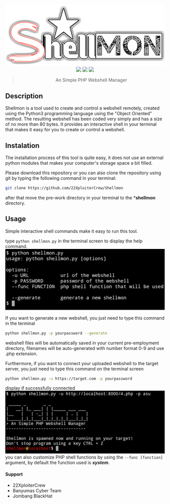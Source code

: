 <div align="center">

![ShellMon](img/logo.png)
![](https://img.shields.io/badge/Version-1.0.0-red)
![](https://img.shields.io/badge/License-MIT-green)
![](https://img.shields.io/badge/Python-3.10.0-blue)

> An Simple PHP Webshell Manager

</div>

## Description
Shellmon is a tool used to create and control a webshell remotely, created using the Python3 programming language using the "Object Oriented" method. The resulting webshell has been coded very simply and has a size of no more than 80 bytes. 
It provides an interactive shell in your terminal that makes it easy for you to create or control a webshell.

## Instalation
The installation process of this tool is quite easy, it does not use an external python modules that makes your computer's storage space a bit filled.

Please download this repository or you can also clone the repository using git by typing the following command in your terminal: 
```bash
git clone https://github.com/22XploiterCrew/Shellmon
```
after that move the pre-work directory in your terminal to the ***shellmon** directory.

## Usage
Simple interactive shell commands make it easy to run this tool.

type `python shellmon.py` in the terminal screen to display the help command.
![help](img/help.jpg)

If you want to generate a new webshell, you just need to type this command in the terminal
```bash
python shellmon.py -p yourpassword --generate
```
webshell files will be automatically saved in your current pre-employment directory, filenames will be auto-generated with number format 0-9 and use .php extension.

Furthermore, if you want to connect your uploaded webshell to the target server, you just need to type this command on the terminal screen
```bash
python shellmon.py -u https://target.com -p yourpassword
```
display if successfully connected
![result](img/res.jpg)
you can also customize PHP shell functions by using the `--func [function]` argument, by default the function used is ***system***.

#### Support
- 22XploiterCrew
- Banyumas Cyber Team
- Jombang BlackHat